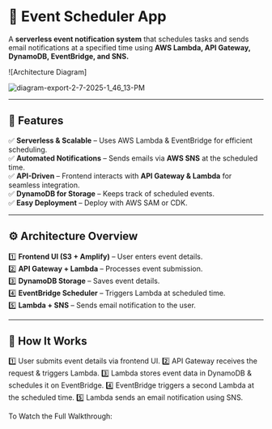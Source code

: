 # 🚀 Event Scheduler App  
A **serverless event notification system** that schedules tasks and sends email notifications at a specified time using **AWS Lambda, API Gateway, DynamoDB, EventBridge, and SNS.**  

![Architecture Diagram]

![diagram-export-2-7-2025-1_46_13-PM](https://github.com/user-attachments/assets/023ca375-810b-4380-bf78-e35a00f567ad)

---

## **🔹 Features**  
✅ **Serverless & Scalable** – Uses AWS Lambda & EventBridge for efficient scheduling.  
✅ **Automated Notifications** – Sends emails via **AWS SNS** at the scheduled time.  
✅ **API-Driven** – Frontend interacts with **API Gateway & Lambda** for seamless integration.  
✅ **DynamoDB for Storage** – Keeps track of scheduled events.  
✅ **Easy Deployment** – Deploy with AWS SAM or CDK.  

---

## **⚙️ Architecture Overview**  
1️⃣ **Frontend UI (S3 + Amplify)** – User enters event details.  
2️⃣ **API Gateway + Lambda** – Processes event submission.  
3️⃣ **DynamoDB Storage** – Saves event details.  
4️⃣ **EventBridge Scheduler** – Triggers Lambda at scheduled time.  
5️⃣ **Lambda + SNS** – Sends email notification to the user.  

---

## **🔧 How It Works**  
1️⃣ User submits event details via frontend UI.
2️⃣ API Gateway receives the request & triggers Lambda.
3️⃣ Lambda stores event data in DynamoDB & schedules it on EventBridge.
4️⃣ EventBridge triggers a second Lambda at the scheduled time.
5️⃣ Lambda sends an email notification using SNS.


To Watch the Full Walkthrough:
